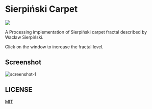 # Sierpi&nacute;ski Carpet
![](https://img.shields.io/badge/processing-1931AD?style=for-the-badge&logo=processingfoundation&logoColor=white&labelColor=101010)

A Processing implementation of Sierpi&nacute;ski carpet fractal described by Wac&lstrok;aw Sierpi&nacute;ski.

Click on the window to increase the fractal level.

## Screenshot
![screenshot-1](https://i.imgur.com/fA8BCTb.png "Level 5")

## LICENSE
[MIT](LICENSE)
